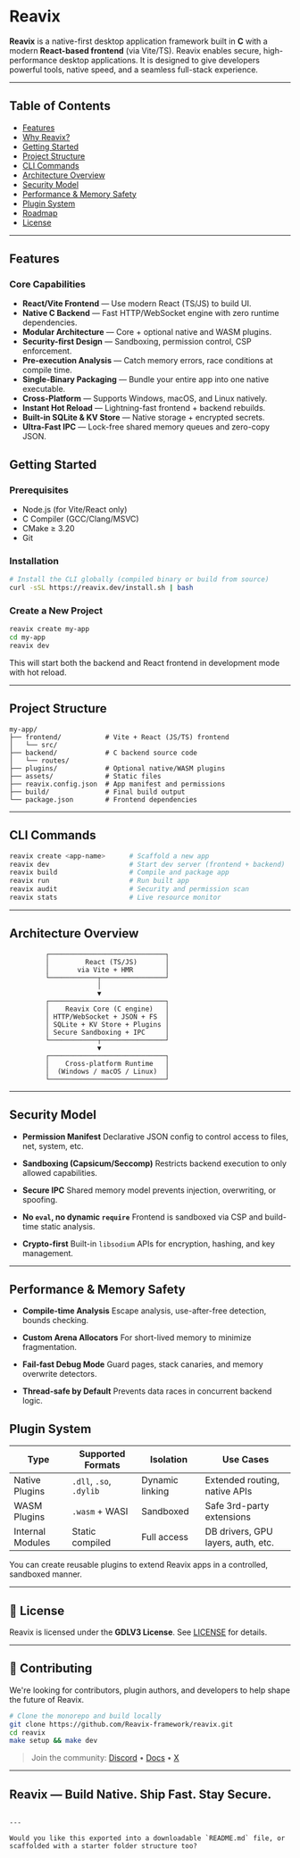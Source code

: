 
# Reavix

**Reavix** is a native-first desktop application framework built in **C** with a modern **React-based frontend** (via Vite/TS). Reavix enables secure, high-performance desktop applications. It is designed to give developers powerful tools, native speed, and a seamless full-stack experience.

---

## Table of Contents

- [Features](#features)
- [Why Reavix?](#why-reavix)
- [Getting Started](#getting-started)
- [Project Structure](#project-structure)
- [CLI Commands](#cli-commands)
- [Architecture Overview](#architecture-overview)
- [Security Model](#security-model)
- [Performance & Memory Safety](#performance--memory-safety)
- [Plugin System](#plugin-system)
- [Roadmap](#roadmap)
- [License](#license)

---

## Features

### Core Capabilities

- **React/Vite Frontend** — Use modern React (TS/JS) to build UI.
- **Native C Backend** — Fast HTTP/WebSocket engine with zero runtime dependencies.
- **Modular Architecture** — Core + optional native and WASM plugins.
- **Security-first Design** — Sandboxing, permission control, CSP enforcement.
- **Pre-execution Analysis** — Catch memory errors, race conditions at compile time.
- **Single-Binary Packaging** — Bundle your entire app into one native executable.
- **Cross-Platform** — Supports Windows, macOS, and Linux natively.
- **Instant Hot Reload** — Lightning-fast frontend + backend rebuilds.
- **Built-in SQLite & KV Store** — Native storage + encrypted secrets.
- **Ultra-Fast IPC** — Lock-free shared memory queues and zero-copy JSON.



## Getting Started

### Prerequisites

- Node.js (for Vite/React only)
- C Compiler (GCC/Clang/MSVC)
- CMake ≥ 3.20
- Git

### Installation

```bash
# Install the CLI globally (compiled binary or build from source)
curl -sSL https://reavix.dev/install.sh | bash
````

### Create a New Project

```bash
reavix create my-app
cd my-app
reavix dev
```

This will start both the backend and React frontend in development mode with hot reload.

---

## Project Structure

```
my-app/
├── frontend/           # Vite + React (JS/TS) frontend
│   └── src/
├── backend/            # C backend source code
│   └── routes/
├── plugins/            # Optional native/WASM plugins
├── assets/             # Static files
├── reavix.config.json  # App manifest and permissions
├── build/              # Final build output
└── package.json        # Frontend dependencies
```

---

## CLI Commands

```bash
reavix create <app-name>      # Scaffold a new app
reavix dev                    # Start dev server (frontend + backend)
reavix build                  # Compile and package app
reavix run                    # Run built app
reavix audit                  # Security and permission scan
reavix stats                  # Live resource monitor
```

---

## Architecture Overview

```text
         ┌─────────────────────────────┐
         │         React (TS/JS)       │
         │       via Vite + HMR        │
         └────────────┬────────────────┘
                      │
                      ▼
         ┌─────────────────────────────┐
         │    Reavix Core (C engine)   │
         │ HTTP/WebSocket + JSON + FS  │
         │ SQLite + KV Store + Plugins │
         │ Secure Sandboxing + IPC     │
         └────────────┬────────────────┘
                      ▼
         ┌─────────────────────────────┐
         │    Cross-platform Runtime   │
         │  (Windows / macOS / Linux)  │
         └─────────────────────────────┘
```

---

## Security Model

* **Permission Manifest**
  Declarative JSON config to control access to files, net, system, etc.

* **Sandboxing (Capsicum/Seccomp)**
  Restricts backend execution to only allowed capabilities.

* **Secure IPC**
  Shared memory model prevents injection, overwriting, or spoofing.

* **No `eval`, no dynamic `require`**
  Frontend is sandboxed via CSP and build-time static analysis.

* **Crypto-first**
  Built-in `libsodium` APIs for encryption, hashing, and key management.

---

## Performance & Memory Safety

* **Compile-time Analysis**
  Escape analysis, use-after-free detection, bounds checking.

* **Custom Arena Allocators**
  For short-lived memory to minimize fragmentation.

* **Fail-fast Debug Mode**
  Guard pages, stack canaries, and memory overwrite detectors.

* **Thread-safe by Default**
  Prevents data races in concurrent backend logic.



## Plugin System

| Type             | Supported Formats       | Isolation       | Use Cases                          |
| ---------------- | ----------------------- | --------------- | ---------------------------------- |
| Native Plugins   | `.dll`, `.so`, `.dylib` | Dynamic linking | Extended routing, native APIs      |
| WASM Plugins     | `.wasm` + WASI          | Sandboxed       | Safe 3rd-party extensions          |
| Internal Modules | Static compiled         | Full access     | DB drivers, GPU layers, auth, etc. |

You can create reusable plugins to extend Reavix apps in a controlled, sandboxed manner.

---

## 📜 License

Reavix is licensed under the **GDLV3 License**. See [LICENSE](./LICENSE) for details.

---

## 🤝 Contributing

We're looking for contributors, plugin authors, and developers to help shape the future of Reavix.

```bash
# Clone the monorepo and build locally
git clone https://github.com/Reavix-framework/reavix.git
cd reavix
make setup && make dev
```

> Join the community: [Discord](https://discord.gg/reavix) • [Docs](https://docs.reavix.dev) • [X](https://x.com/reavixframework)

---

## Reavix — Build Native. Ship Fast. Stay Secure.

```

---

Would you like this exported into a downloadable `README.md` file, or scaffolded with a starter folder structure too?
```

